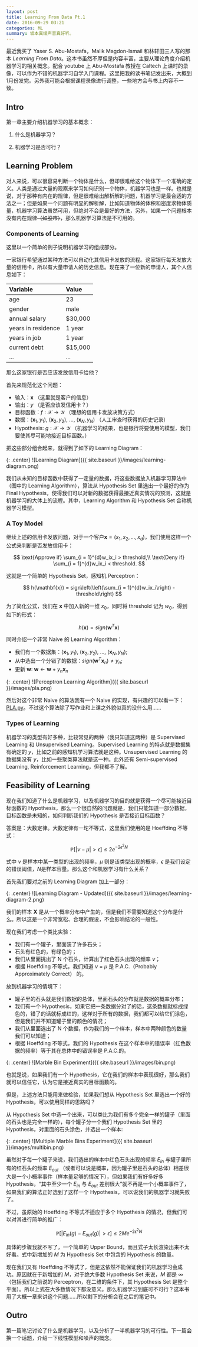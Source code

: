 ```yaml
---
layout: post
title: Learning From Data Pt.1
date: 2016-09-29 03:21
categories: ML
summary: 坂本真绫声音真好听。
---
```


最近我买了 Yaser S. Abu-Mostafa，Malik Magdon-Ismail 和林轩田三人写的那本 *Learning From Data*。这本书虽然不厚但是内容丰富，主要从理论角度介绍机器学习的相关概念。配合 youtube 上 Abu-Mostafa 教授在 Caltech 上课时的录像，可以作为不错的机器学习自学入门课程。这里把我的读书笔记发出来，大概到1月份发完。另外我可能会根据课程录像进行调整，一些地方会与书上内容不一致。

## Intro

第一章主要介绍机器学习的基本概念：

1. 什么是机器学习？

2. 机器学习是否可行？

## Learning Problem

对人来说，可以很容易判断一个物体是什么，但却很难给这个物体下一个准确的定义。人类是通过大量的观察来学习如何识别一个物体，机器学习也是一样。也就是说，对于那种有内在的规律，但是很难给出解析解的问题，机器学习是最合适的方法之一；但是如果一个问题有明显的解析解，比如知道物体的体积和密度求物体质量，机器学习算法虽然可用，但绝对不会是最好的方法，另外，如果一个问题根本没有内在规律<del>（如股市）</del>，那么机器学习算法是不可用的。

### Components of Learning

这里以一个简单的例子说明机器学习的组成部分。

一家银行希望通过某种方法可以自动化其信用卡发放的流程。这家银行每天发放大量的信用卡，所以有大量申请人的历史信息。现在来了一位新的申请人，其个人信息如下：

| Variable           | Value   |
|:-------------------|:--------|
| age                | 23      |
| gender             | male    |
| annual salary      | $30,000 |
| years in residence | 1 year  |
| years in job       | 1 year  |
| current debt       | $15,000 |
| ...                | ...     |

那么这家银行是否应该发放信用卡给他？

首先来规范化这个问题：

- 输入：$\mathbf{x}$ （这里就是客户的信息）
- 输出：$y$ （是否应该发信用卡？）
- 目标函数：$f: \mathcal{X} \rightarrow \mathcal{Y}$ （理想的信用卡发放决策方式）
- 数据：$(\mathbf{x}_1, y_1)$, $(\mathbf{x}_2, y_2)$, ..., $(\mathbf{x}_N, y_N)$ （人工审查时获得的历史记录）
- Hypothesis: $g:\mathcal{X} \rightarrow \mathcal{Y}$ （机器学习的结果，也是银行将要使用的模型，我们要使其尽可能地接近目标函数。）

把这些部分组合起来，就得到了如下的 Learning Diagram：

{: .center}
![Learning Diagram]({{ site.baseurl }}/images/learning-diagram.png)

我们从未知的目标函数中获得了一定量的数据，将这些数据放入机器学习算法中（图中的 Learning Algorithm），算法从 Hypothesis Set 里选出一个最好的作为 Final Hypothesis，使得我们可以对新的数据获得最接近真实情况的预测，这就是机器学习的大体上的流程。其中，Learning Algorithm 和 Hypothesis Set 合称机器学习模型。

### A Toy Model

继续上述的信用卡发放问题，对于一个客户$\mathbf{x} = (x_1, x_2, ..., x_d)$，我们使用这样一个公式来判断是否发放信用卡：

$$
\text{Approve if} \sum_{i = 1}^{d}w_ix_i > threshold,\\
\text{Deny if} \sum_{i = 1}^{d}w_ix_i < threshold.
$$

这就是一个简单的 Hypothesis Set，感知机 Perceptron：

$$
h(\mathbf{x}) = sign\left(\left(\sum_{i = 1}^{d}w_ix_i\right) - threshold\right)
$$

为了简化公式，我们在 $\mathbf{x}$ 中加入新的一维 $x_0$，同时将 threshold 记为 $w_0$，得到如下的形式：

$$
h(\mathbf{x}) = sign(\mathbf{w}^T\mathbf{x})
$$

同时介绍一个非常 Naive 的 Learning Algorithm：

- 我们有一个数据集：$(\mathbf{x}_1, y_1)$, $(\mathbf{x}_2, y_2)$, ..., $(\mathbf{x}_N, y_N)$;
- 从中选出一个分错了的数据：$sign(\mathbf{w}^T\mathbf{x}_n) \neq y_n$;
- 更新 $\mathbf{w}$: $\mathbf{w} \leftarrow \mathbf{w} + y_n\mathbf{x}_n$

{: .center}
![Perceptron Learning Algorithm]({{ site.baseurl }}/images/pla.png)

然后对这个非常 Naive 的算法我有一个 Naive 的实现，有兴趣的可以看一下：[PLA.py](https://github.com/zhangpj/learning-from-data/blob/master/pymodels/PLA.py)。不过这个算法除了写作业和上课之外貌似真的没什么用……

### Types of Learning

机器学习的类型有好多种，比较常见的两种（我只知道这两种）是 Supervised Learning 和 Unsupervised Learning。Supervised Learning 的特点就是数据集有确定的 $y$，比如之前的感知机学习算法就是这种。Unsupervised Learning 的数据集没有 $y$，比如一些聚类算法就是这一种。此外还有 Semi-supervised Learning, Reinforcement Learning，但我都不了解。 

## Feasibility of Learning

现在我们知道了什么是机器学习，以及机器学习的目的就是获得一个尽可能接近目标函数的 Hypothesis，那么一个很自然的问题就是，我们只能知道一部分数据，目标函数是未知的，如何判断我们的 Hypothesis 是否接近目标函数？

答案是：大数定律。大数定律有一坨不等式，这里我们使用的是 Hoeffding 不等式：

$$
\mathbb{P}[\vert \nu - \mu \vert \gt \epsilon] \leq 2e^{-2\epsilon^2N} 
$$

式中 $\nu$ 是样本中某一类型的出现的频率，$\mu$ 则是该类型出现的概率，$\epsilon$ 是我们设定的错误阈值，$N$是样本容量。那么这个和机器学习有什么关系？

首先我们要对之前的 Learning Diagram 加上一部分：

{: .center}
![Learning Diagram - Updated]({{ site.baseurl }}/images/learning-diagram-2.png)

我们的样本 $\mathbf{X}$ 是从一个概率分布中产生的，但是我们不需要知道这个分布是什么。所以这是一个非常宽松、合理的假设，不会影响结论的一般性。

现在我们考虑一个类比实验：

- 我们有一个罐子，里面装了许多石头；
- 石头有红色的，有绿色的；
- 我们从里面挑出了 N 个石头，计算出了红色石头出现的频率 $\nu$；
- 根据 Hoeffding 不等式，我们知道 $\nu$ = $\mu$ 是 P.A.C.（Probably Approximately Correct） 的。

放到机器学习的情境下：

- 罐子里的石头就是我们数据的总体，里面石头的分布就是数据的概率分布；
- 我们有一个 Hypothesis，如果它把一条数据分对了的话，这条数据就标成绿色的，错了的话就标成红的，这样对于所有的数据，我们都可以给它们涂色，但是我们并不知道罐子里的颜色的情况；
- 我们从里面选出了 N 个数据，作为我们的一个样本，样本中两种颜色的数量我们可以知道；
- 根据 Hoeffding 不等式，我们的 Hypothesis 在这个样本中的错误率（红色数据的频率）等于其在总体中的错误率是 P.A.C.的。

{: .center}
![Marble Bin Experiment]({{ site.baseurl }}/images/bin.png)

也就是说，如果我们有一个 Hypothesis，它在我们的样本中表现很好，那么我们就可以信任它，认为它是接近真实的目标函数的。

但是，上述方法只能用来做检验，如果我们想从 Hypothesis Set 里选出一个好的 Hypothesis，可以使用同样的思路吗？

从 Hypothesis Set 中选一个出来，可以类比为我们有多个完全一样的罐子（里面的石头也是完全一样的），每个罐子分一个我们 Hypothesis Set 里的 Hypothesis，对里面的石头涂色，并选出一个样本:

{: .center}
![Multiple Marble Bins Experiment]({{ site.baseurl }}/images/multibin.png)

虽然对于每一个罐子来说，我们选出的样本中红色石头出现的频率 $E_{in}$ 与罐子里所有的红石头的频率 $E_{out}$ （或者可以说是概率，因为罐子里是石头的总体）相差很大是一个小概率事件（样本量足够的情况下），但如果我们有好多好多 Hypothesis，“其中至少一个 $E_{in}$ 与 $E_{out}$ 差别很大”就不再是一个小概率事件了，如果我们的算法正好选到了这样一个 Hypothesis，可以说我们的机器学习就失败了。

不过，虽原始的 Hoeffding 不等式不适应于多个 Hypothesis 的情况，但我们可以对其进行简单的推广：

$$
\mathbb{P}[\vert E_{in}(g) - E_{out}(g) \vert \gt \epsilon] \leq 2Me^{-2\epsilon^2N}
$$

具体的步骤我就不写了，一个简单的 Upper Bound，而且式子太长渲染出来不太好看。式中新增加的 $M$ 为 Hypothesis Set 中包含的 Hypothesis 的数量。

现在我们又有 Hoeffding 不等式了，但是这依然不能保证我们的机器学习会成功。原因就在于新增加的 $M$，对于绝大多数 Hypothesis Set 来说，$M$ 都是 $\infty$（包括我们之前说的 Perceptron，在二维的条件下，其 Hypothesis Set 是整个平面）。所以上式在大多数情况下都没意义。那么机器学习到底可不可行？这本书用了大概一章来讲这个问题……所以剩下的分析会在之后的笔记中。

## Outro

第一篇笔记讨论了什么是机器学习，以及分析了一半机器学习的可行性。下一篇会换一个话题，介绍一下线性模型和噪声的概念。
